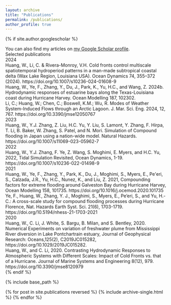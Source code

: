```yaml
---
layout: archive
title: "Publications"
permalink: /publications/
author_profile: true
---
```


{% if site.author.googlescholar %}
  <div class="wordwrap">You can also find my articles on <a href="{{site.author.googlescholar}}">my Google Scholar profile</a>.</div>
  <div class="wordwrap">Selected publications</div>
  <div class="wordwrap">2024</div>
  <style>
    .note {
    font-size: 120%;
    color: red;
    }
  </style>
  <div class="wordwrap">Huang, W., Li, C. & Rivera-Monroy, V.H. Cold fronts control multiscale spatiotemporal hydroperiod patterns in a man-made subtropical coastal delta (Wax Lake Region, Louisiana USA). Ocean Dynamics 74, 355–372 (2024). https://doi.org/10.1007/s10236-024-01608-9</div>
  <div class="wordwrap">Huang, W., Ye, F., Zhang, Y., Du, J., Park, K., Yu, H.C., and Wang, Z. 2024b. Hydrodynamic responses of estuarine bays along the Texas-Louisiana coast during Hurricane Harvey. Ocean Modelling 187, 102302.</div>
  <div class="wordwrap">Li, C.; Huang, W.; Chen, C.; Boswell, K.M.; Wu, R. Modes of Weather System-Induced Flows through an Arctic Lagoon. J. Mar. Sci. Eng. 2024, 12, 767. https://doi.org/10.3390/jmse12050767</div>
  <div class="wordwrap">2023</div>
  <div class="wordwrap">Huang, W., Y.J. Zhang, Z. Liu, H.C. Yu, Y. Liu, S. Lamont, Y. Zhang, F. Hirpa, T. Li, B. Baker, W. Zhang, S. Patel, and N. Mori. Simulation of Compound flooding in Japan using a nation-wide model. Natural Hazards. https://doi.org/10.1007/s11069-023-05962-7</div>
  <div class="wordwrap">2022</div>
  <div class="wordwrap">Huang, W., Y.J. Zhang, F. Ye, Z. Wang, S. Moghimi, E. Myers, and H.C. Yu, 2022, Tidal Simulation Revisited, Ocean Dynamics, 1-19. https://doi.org/10.1007/s10236-022-01498-9</div>
  <div class="wordwrap">2021</div>
  <div class="wordwrap">Huang, W., Ye, F., Zhang, Y., Park, K., Du, J., Moghimi, S., Myers, E., Pe'eri, S., Calzada, J.R., Yu, H.C., Nunez, K., and Liu, Z. 2021, Compounding factors for extreme flooding around Galveston Bay during Hurricane Harvey, Ocean Modelling 158, 101735. https://doi.org/10.1016/j.ocemod.2020.101735</div>
  <div class="wordwrap">Ye, F., Huang, W., Zhang, Y. J., Moghimi, S., Myers, E., Pe’eri, S., and Yu, H.-C.: A cross-scale study for compound flooding processes during Hurricane Florence, Nat. Hazards Earth Syst. Sci. 21(6), 1703-1719. https://doi.org/10.5194/nhess-21-1703-2021</div>
  <div class="wordwrap">2020</div>
  <div class="wordwrap">Huang, W., C. Li, J. White, S. Bargu, B. Milan, and S. Bentley, 2020. Numerical Experiments on variation of freshwater plume from Mississippi River diversion in Lake Pontchartrain estuary, Journal of Geophysical Research: Oceans,125(2), C2019JC015282, https://doi.org/10.1029/2019JC015282.</div>
  <div class="wordwrap">Huang, W., and C. Li, 2020. Contrasting Hydrodynamic Responses to Atmospheric Systems with Different Scales: Impact of Cold Fronts vs. that of a Hurricane. Journal of Marine Systems and Engineering 8(12), 979. https://doi.org/10.3390/jmse8120979</div>
{% endif %}

{% include base_path %}

{% for post in site.publications reversed %}
  {% include archive-single.html %}
{% endfor %}
